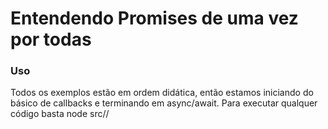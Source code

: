 # Entendendo Promises de uma vez por todas

### Uso
Todos os exemplos estão em ordem didática, então estamos iniciando do básico de callbacks e terminando em async/await. Para executar qualquer código basta node src/<pasta>/<arquivo>
